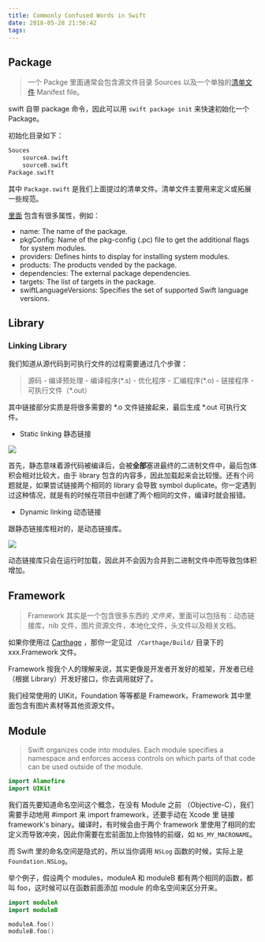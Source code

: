 ```yaml
---
title: Commonly Confused Words in Swift
date: 2018-05-28 21:56:42
tags:
---
```


## Package

> 一个 Packge 里面通常会包含源文件目录 Sources 以及一个单独的[清单文件](https://zh.wikipedia.org/wiki/%E6%B8%85%E5%8D%95%E6%96%87%E4%BB%B6)  Manifest file。

swift 自带 package 命令，因此可以用 `swift package init` 来快速初始化一个 Package。

初始化目录如下：

````swift
Souces
    sourceA.swift
    sourceB.swift
Package.swift
````

其中 `Package.swift` 是我们上面提过的清单文件。清单文件主要用来定义或拓展一些规范。

[里面](https://github.com/apple/swift-package-manager/blob/master/Documentation/PackageDescriptionV4.md#package-manifest-file-format-reference) 包含有很多属性，例如：

- name: The name of the package.
- pkgConfig: Name of the pkg-config (.pc) file to get the additional flags for system modules.
- providers: Defines hints to display for installing system modules.
- products: The products vended by the package.
- dependencies: The external package dependencies.
- targets: The list of targets in the package.
- swiftLanguageVersions: Specifies the set of supported Swift language versions.

## Library

### Linking Library

我们知道从源代码到可执行文件的过程需要通过几个步骤：

> 源码 - 编译预处理 - 编译程序(\*.s) - 优化程序 - 汇编程序(\*.o) - 链接程序 - 可执行文件（*.out）

其中链接部分实质是将很多需要的 *.o 文件链接起来，最后生成 *.out 可执行文件。

- Static linking 静态链接

![](http://ww1.sinaimg.cn/large/8c7526ebgy1fsautl5jmfj20x60mc0tm.jpg)

首先，静态意味着源代码被编译后，会被**全部**塞进最终的二进制文件中，最后包体积会相对比较大，由于 library 包含的内容多，因此加载起来会比较慢。还有个问题就是，如果尝试链接两个相同的 library 会导致 symbol duplicate。你一定遇到过这种情况，就是有的时候在项目中创建了两个相同的文件，编译时就会报错。

- Dynamic linking 动态链接

跟静态链接库相对的，是动态链接库。

![](http://ww1.sinaimg.cn/large/8c7526ebgy1fsautl4sykj20x60kf0tu.jpg)

动态链接库只会在运行时加载，因此并不会因为合并到二进制文件中而导致包体积增加。

## Framework

> Framework 其实是一个包含很多东西的 *文件夹*，里面可以包括有：动态链接库，nib 文件，图片资源文件，本地化文件，头文件以及相关文档。

如果你使用过 [Carthage](https://github.com/Carthage/Carthage) ，那你一定见过 ` /Carthage/Build/` 目录下的 xxx.Framework 文件。

Framework 按我个人的理解来说，其实更像是开发者开发好的框架，开发者已经（根据 Library）开发好接口，你去调用就好了。

我们经常使用的 UIKit，Foundation 等等都是 Framework，Framework 其中里面包含有图片素材等其他资源文件。

## Module

> Swift organizes code into modules. Each module specifies a namespace and enforces access controls on which parts of that code can be used outside of the module.

````swift
import Alamofire
import UIKit
````
我们首先要知道命名空间这个概念，在没有 Module 之前 （Objective-C），我们需要手动地用 #import 来 import framework，还要手动在 Xcode 里 链接 framework's binary。编译时，有时候会由于两个 framework 里使用了相同的宏定义而导致冲突，因此你需要在宏前面加上你独特的前缀，如 `NS_MY_MACRONAME`。

而 Swift 里的命名空间是隐式的，所以当你调用 `NSLog` 函数的时候，实际上是 `Foundation.NSLog`。

举个例子，假设两个 modules，moduleA 和 moduleB 都有两个相同的函数，都叫 foo，这时候可以在函数前面添加 module 的命名空间来区分开来。

```swift
import moduleA
import moduleB

moduleA.foo()
moduleB.foo()
```
